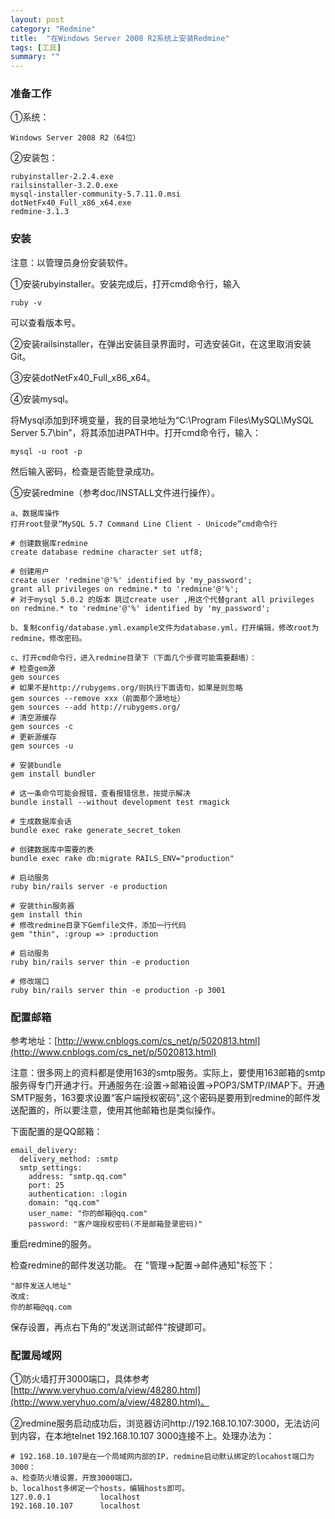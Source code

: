 ```yaml
---
layout: post
category: "Redmine"
title:  "在Windows Server 2008 R2系统上安装Redmine"
tags: [工具]
summary: ""
---
```

### 准备工作

①系统：

```
Windows Server 2008 R2（64位）
```

②安装包：

```
rubyinstaller-2.2.4.exe
railsinstaller-3.2.0.exe
mysql-installer-community-5.7.11.0.msi
dotNetFx40_Full_x86_x64.exe
redmine-3.1.3
```

### 安装

注意：以管理员身份安装软件。

①安装rubyinstaller。安装完成后，打开cmd命令行，输入

```
ruby -v
```

可以查看版本号。

②安装railsinstaller，在弹出安装目录界面时，可选安装Git，在这里取消安装Git。

③安装dotNetFx40_Full_x86_x64。

④安装mysql。

将Mysql添加到环境变量，我的目录地址为“C:\Program Files\MySQL\MySQL Server 5.7\bin”，将其添加进PATH中。打开cmd命令行，输入：

```
mysql -u root -p
```

然后输入密码，检查是否能登录成功。

⑤安装redmine（参考doc/INSTALL文件进行操作）。

```
a、数据库操作
打开root登录“MySQL 5.7 Command Line Client - Unicode”cmd命令行

# 创建数据库redmine
create database redmine character set utf8;

# 创建用户
create user 'redmine'@'%' identified by 'my_password';
grant all privileges on redmine.* to 'redmine'@'%';
# 对于mysql 5.0.2 的版本 跳过create user ,用这个代替grant all privileges on redmine.* to 'redmine'@'%' identified by 'my_password';

b、复制config/database.yml.example文件为database.yml，打开编辑，修改root为redmine，修改密码。

c、打开cmd命令行，进入redmine目录下（下面几个步骤可能需要翻墙）：
# 检查gem源
gem sources
# 如果不是http://rubygems.org/则执行下面语句，如果是则忽略
gem sources --remove xxx（前面那个源地址）
gem sources --add http://rubygems.org/
# 清空源缓存
gem sources -c
# 更新源缓存
gem sources -u

# 安装bundle
gem install bundler

# 这一条命令可能会报错，查看报错信息，按提示解决
bundle install --without development test rmagick

# 生成数据库会话
bundle exec rake generate_secret_token

# 创建数据库中需要的表
bundle exec rake db:migrate RAILS_ENV="production"

# 启动服务
ruby bin/rails server -e production

# 安装thin服务器
gem install thin
# 修改redmine目录下Gemfile文件，添加一行代码
gem "thin", :group => :production

# 启动服务
ruby bin/rails server thin -e production

# 修改端口
ruby bin/rails server thin -e production -p 3001
```

### 配置邮箱

参考地址：[http://www.cnblogs.com/cs_net/p/5020813.html](http://www.cnblogs.com/cs_net/p/5020813.html)

注意：很多网上的资料都是使用163的smtp服务。实际上，要使用163邮箱的smtp服务得专门开通才行。开通服务在:设置->邮箱设置->POP3/SMTP/IMAP下。开通SMTP服务，163要求设置“客户端授权密码",这个密码是要用到redmine的邮件发送配置的，所以要注意，使用其他邮箱也是类似操作。

下面配置的是QQ邮箱：

```
email_delivery:
  delivery_method: :smtp
  smtp_settings:
    address: "smtp.qq.com"
    port: 25
    authentication: :login
    domain: "qq.com"
    user_name: "你的邮箱@qq.com"
    password: "客户端授权密码(不是邮箱登录密码)"
```
	
重启redmine的服务。

检查redmine的邮件发送功能。
在 "管理->配置->邮件通知"标签下：

```
"邮件发送人地址"
改成:
你的邮箱@qq.com
```

保存设置，再点右下角的"发送测试邮件"按键即可。

### 配置局域网

①防火墙打开3000端口，具体参考[http://www.veryhuo.com/a/view/48280.html](http://www.veryhuo.com/a/view/48280.html)。

②redmine服务启动成功后，浏览器访问http://192.168.10.107:3000，无法访问到内容，在本地telnet 192.168.10.107 3000连接不上。处理办法为：

```
# 192.168.10.107是在一个局域网内部的IP，redmine启动默认绑定的locahost端口为3000：
a、检查防火墙设置，开放3000端口。
b、localhost多绑定一个hosts，编辑hosts即可。
127.0.0.1			localhost
192.168.10.107		localhost
```
